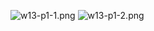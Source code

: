 ![w13-p1-1.png](https://boadkpezbkrextxfzgiw.supabase.co/storage/v1/object/public/demo-26/md_img/w13-p1-1.png)
![w13-p1-2.png](https://boadkpezbkrextxfzgiw.supabase.co/storage/v1/object/public/demo-26/md_img/w13-p1-2.png)